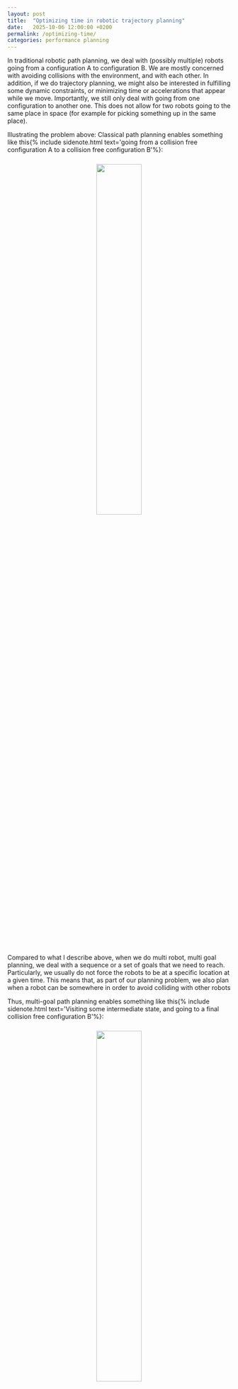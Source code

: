 ```yaml
---
layout: post
title:  "Optimizing time in robotic trajectory planning"
date:   2025-10-06 12:00:00 +0200
permalink: /optimizing-time/
categories: performance planning
---
```


<p class="preface">
In traditional robotic path planning, we deal with (possibly multiple) robots going from a configuration A to configuration B.
We are mostly concerned with avoiding collisions with the environment, and with each other.
In addition, if we do trajectory planning, we might also be interested in fulfilling some dynamic constraints, or minimizing time or accelerations that appear while we move.
Importantly, we still only deal with going from one configuration to another one.
This does not allow for two robots going to the same place in space (for example for picking something up in the same place).    
</p>

Illustrating the problem above:
Classical path planning enables something like this{% include sidenote.html text='going from a collision free configuration A to a collision free configuration B'%}:

<div style="width: 100%;margin:auto; text-align: center;">
  <img src="{{ site.url }}/assets/time-in-opt/no_intermediate_goal.png" style="width:45%; padding: 10px">
</div>

Compared to what I describe above, when we do multi robot, multi goal planning, we deal with a sequence or a set of goals that we need to reach.
Particularly, we usually do not force the robots to be at a specific location at a given time.
This means that, as part of our planning problem, we also plan when a robot can be somewhere in order to avoid colliding with other robots

Thus, multi-goal path planning enables something like this{% include sidenote.html text='Visiting some intermediate state, and going to a final collision free configuration B'%}:

<div style="width: 100%;margin:auto; text-align: center;">
  <img src="{{ site.url }}/assets/time-in-opt/intermediate_goal.png" style="width:45%; padding: 10px">
</div>

So far, in most previous work I did, I always did multi robot-multi goal _path-planning_{% include sidenote.html text='Sometimes with post processing to minimize accelerations etc, but in general, the planning part was purely geometric.'%}, i.e. neglecting all kinds of dynamics constraints, and only minimizing a proxy to time.

A promising approach to take constraints into account is either doing kinodynamic sampling based planning (which is very likely to be _sloooow_), or doing the thing that is much more common for trajectory planning: some sort of optimization approach.
If we formulate the problem above as optimization problem, we have to deal with the question: 'when do we actually want to reach the intermediate state(s) and the goal?'
To figure out how we can deal with this, I briefly recap some trajectory optimization below.{% include sidenote.html text='[This tutorial](https://www.matthewpeterkelly.com/tutorials/trajectoryOptimization/index.html) is in my opinion by far the best resource to get an intro to the topic, anything I write here is a worse summary.'%}

# Trajectory optimization

Our goal is (very generically) something like this:

$$
\begin{align}
\min_{x, u} & \ c(x(t))\\
\text{s.t.} \ & \ \dot{x}(t) = f(x(t), u(t))\\
& \ x(0) = x_0\\
& \ x(T) \in X_G.
\end{align}
$$

We want to find a trajectory of states $$x(t)$$ and inputs $$u(t)$$, that minimizes a cost function $$c$$ and brings us from a start state to a goal state.

In practice there are some additional constraints, i.e. collision constraints, possibly restricting the magnitude of the input $$u$$, and bounding the state $$x$$.
This can be solved in a variety of ways, but in (hedging my statements: almost) all of them, we have to discretize the problem at some point, since we unfortunately can not optimize an infinite dimensional (continuous) problem.

The most generic way to solve this is to assume a fixed timestep in order to discretize the state and input trajectory, and approximating all the relevant continuous functions.
This means that instead of a function $$x(t)$$, we now have a sequence of states $$x_0 ... x_k ... x_N$$ and the same for the inputs (except that the input sequence only goes up until $$N-1$$). 
Depending on the cost function, and the dynamics that we have, this can then be solved by any generic NLP solver (or if you are lucky with a QP solver).
This is called direct collocation, and results in the optimization problem

$$
\begin{align}
\min_{x, u} & \ \sum_i^{N-1} c(x_i, u_i) + c_\text{goal}(x_N)\\
\text{s.t.} \ & \ x_{i+1} = f_d(x_i, u_i)\ \  \forall\ i=0..N-1\\
& \ x_0 = x_0\\
& \ x_N \in X_G.
\end{align}
$$

Instead of the fixed discretization, we could also approximate our $$x(t)$$ by a piecewise cubic spline (or any other parameterized curve), and take a similar approach as above, just with different optimization variables.
Depending on how we parameterize our curve, this decouples the time and the state somewhat.

# Adding intermediate goals

Going back to the continuous setting, if we want to introduce intermediate state constraints, we can do that via an additional constraint on the state at a time:

$$
\begin{align}
\min_{x, u} & \ c(x(t))\\
\text{s.t.} \ & \ \dot{x}(t) = f(x(t), u(t))\\
& \ x(0) = x_0\\
& \ \color{green}{x(t_\text{inter}) \in X_\text{inter}} \\
& \ x(T) \in X_G
\end{align}
$$

where we for now assumed that we do know _when_ (namely at time $$t_\text{inter}$$) we want to be at the intermediate state.
If we do know, this is a relatively straightforward optimization problem:
We can just as before discretize the state, and add a constraint on the state that corresponds to the time at which we want to fulfill our constraint, and pass the problem to our favourite NLP solver.

If we _do not_ know the time at which we want to reach the constraint, this becomes more annoying, since we need to optimize time in addition to the inputs and states.
Introducing time in addition to the states and inputs in our optimization problem gives us the problem below for the classic collocation

$$
\begin{align}
\min_{x, u, \Delta t} & \ \sum_i^{N-1} c(x_i, u_i) * \Delta t_i + c_\text{goal}(x_N)\\
\text{s.t.} \ & \ x_{i+1} = f_d'(x_i, u_i, \Delta t_i)\ \  \forall\ i=0..N-1\\
& \ x_0 = x_0\\
& \ x_{N/2} \in X_\text{inter}\\
& \ x_N \in X_G\\
& \ 0 < \Delta t_i\ \forall \ i
\end{align}
$$

where we effectively just enforce the constraint (very arbitrarily) at the middle of the trajectory, but enable scaling the trajectory in time by adding the size of the time-discretization $$\Delta t$$ to the optimization problem.
This means that we effectively split the problem in two phases.
This could be simplified a bit further by just dealing with two timestep-sizes (i.e. one per phase), thus reducing the size of the optimization problem a bit{% include sidenote.html text='Instead of this approach, we could also formulate the problem using a complimentarity constraint, but from experience, this is not so nice to optimize anymore, and thus we will skip that here.'%}.

If we now add more intermediate goal states that we want to visit, this scales quite naturally:
We just add more 'phases', one for each intermediate state that we need to visit.

Instead of this above, we could also introduce a phase variable $$s$$ that tells us at which timestep the constraint should be fulfilled, i.e.

$$
\begin{align}
\min_{x, u, \Delta t, s} & \ \sum_i^{N-1} c(x_i, u_i) * \Delta t_i + c_\text{goal}(x_N)\\
\text{s.t.} \ & \ x_{i+1} = f_d'(x_i, u_i, \Delta t_i)\ \  \forall\ i=0..N-1\\
& \ x_0 = x_0\\
& \ x_{\lfloor s * N\rfloor} \in X_\text{inter}\\
& \ x_N \in X_G\\
& \ 0 < \Delta t_i\ \forall \ i
\end{align}
$$

This boils down to a mixed integer program that we could relax in various variants, but this is likely not what we would like to do.
Might come back to this though.

# Introducing more robots

To now change this formulation a bit to deal with multiple robots, we first introduce our robots' states as $$x^r$$, and inputs as $$u^r$$, such that we can have multiple different state and input trajectories. 
For ease of notation, $$x$$ is then simpy the trajectories stacked, same for $$u$$.
The equivalent continuous trajectory optimization problem without intermediate goals then looks very similar as before:

$$
\begin{align}
\min_{x, u} & \ c(x^1(t), ..., x^N(t), u^1(t), ..., u^N(t))\\
\text{s.t.} \ \forall i=0..N \ & \ \dot{x}^i(t) = f(x^i(t), u^i(t))\\
& \ x^i(0) = x^i_0\\
& \ x^i(T) \in X^i_G\\
& \ g_\text{coll}(x(t)) \leq 0 \ \forall t.
\end{align}
$$

where we introduced collision constraints between the robots, since it would be nice if we do not destroy our expensive robots.
We can discretize this nicely in the same way as the single robot problem (which I am skipping here).
The important part is that the collision constraints need to be evaluated at the _same time_.

If we now take the same steps as before, and reintroduce the requirement of visiting an intermediate state for each of the robots, we get

$$
\begin{align}
\min_{x, u} & \ c(x^1(t), ..., x^N(t), u^1(t), ..., u^N(t))\\
\text{s.t.} \ \forall i=0..N \ & \ \dot{x}^i(t) = f(x^i(t), u^i(t))\\
& \ x^i(0) = x^i_0\\
& \ \color{green}{x^i(t^i_\text{inter}) \in X^i_\text{inter}} \\
& \ x^i(T) \in X^i_G\\
& \ g_\text{coll}(x(t)) \leq 0 \ \forall t.
\end{align}
$$

This now is where problems start to happen.
If we want to discretize in the same way as before, i.e., globally discretize all robot trajectories together, and enforce the intermediate constraint(s) at some point(s), we need to enforce a sequence in which we visit the intermediate states *a priori*{% include sidenote.html text='In other words: we need to choose an index at which we enforce each intermediate constraint. This is necessarily also an ordering.'%}, which makes any other sequence impossible{% include sidenote.html text='This might be fine actually, since allowing complete freedom of when to visit an intermediate state makes the problem combinatorial, and thus unlikely to find the global optimum anyways.'%}.

We could instead discretize all robot trajectories separately, and give each robot their own $$\Delta t$$ as well, which would allow for moving the intermediate times around as we wish{% include sidenote.html text='Or as suggested above as well, just a scaling factor per phase.'%}.
This would make collision checking somewhat more difficult, as we need to enforce the collisions at a global time.
However, this would get rid of the requirement of ordering the robot intermediate times, and would enable us to find the optimal solution, if we had an globally optimal solver.
This form of formulating the problem does not structurally enforce an order (but it could if we would want to!).
Thus, the optimization problem that we have is:

$$
\begin{align}
\min_{\{x, u, \Delta t\}_i^R} & \ \sum_r^R\sum_i^{N-1} c(x_i^r, u_i^r) * \Delta t_i^r + c_\text{goal}(x^r_N)\\
\text{s.t.} \ \forall r=1..R \ & \ x^r_{i+1} = f_d'(x^r_i, u^r_i, \Delta t^r_i)\ \  \forall\ i=0..N-1\\
& \ x^r_0 = x^r_0\\
& \ x^r_{N/2} \in X^r_\text{inter}\\
& \ x^r_N \in X^r_G\\
& \ 0 < \Delta t^r_i\ \forall \ i \\
& \ g_\text{coll}(x^r(t_\text{coll})) \leq 0 \ \forall t_\text{coll}
\end{align}
$$

where we abused the notation a bit to denote the interpolation between states $$x^r(t_\text{coll})$$.
Notably, we have a grid of times where we check the collisions that is not the same at which we evaluate the rest.
This means that when solving this, we need to take some special care, since we need to interpolate between two states in order to obtain the state at the time at which we check the collision.

Similarly as before, we can use this to extend this to any number of 'phases'.

# Literature

I am collecting a few related things to the problem of introducing time in our optimization problem.
Of course, I am not the first persion thinking about introducing time in the optimization problems, altough most previous work had different reasons for doing it.
Thus, the problem of having to deal with collision constraints at times different than the optimization variables/discretization timesteps seems novel to me.

- [Space-Time Functional Gradient Optimization for Motion Planning](https://homes.cs.washington.edu/~bboots/files/T-CHOMP-icra-2014.pdf)
- [A 6-DOF robot-time optimal trajectory planning based on an improved genetic algorithm](https://jrobio.springeropen.com/articles/10.1186/s40638-018-0085-7)
- [Time-Optimal Trajectory Planning for Industrial Robots Based on Improved Fire Hawk Optimizer](https://www.mdpi.com/2075-1702/13/9/764)

A common theme is bilevel optimization where we first do path planning, and then time parameterize the plan

- [Quadcopter Trajectory Time Minimization and Robust Collision Avoidance via Optimal Time Allocation](https://arxiv.org/pdf/2309.08544)
- [Collision-free time-optimal path parameterization for multi-robot teams](https://arxiv.org/pdf/2409.17079)

For completeness, there is also sampling based stuff that deals with time as part of the planning problem:

- [T-PRM: Temporal Probabilistic Roadmap for Path Planning in Dynamic Environments](https://ieeexplore.ieee.org/stamp/stamp.jsp?arnumber=9981739)
- [ST-RRT*: Asymptotically-Optimal Bidirectional Motion Planning through Space-Time](/strrt)
- [Prioritized Motion Planning for Multiple Robots](https://ieeexplore.ieee.org/stamp/stamp.jsp?arnumber=1545306)

Aside from these works, I also briefly looked at introducing [time in MPC as design parameter](/variable-dt-mpc) which feels similar, but is not really, as we do not optimize over the time.

# Future work

I would like to implement something like this in the near future.
Hit me up if 
- this sounds fun, or 
- if you have a solution to the problem of messy gradients for the collision constraint at the global times,
- or if I missed listing your paper that is relevant.